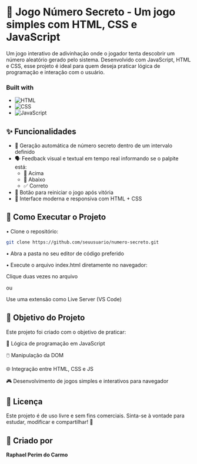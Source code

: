 # 🔢 Jogo Número Secreto - Um jogo simples com HTML, CSS e JavaScript

Um jogo interativo de adivinhação onde o jogador tenta descobrir um número aleatório gerado pelo sistema. Desenvolvido com JavaScript, HTML e CSS, esse projeto é ideal para quem deseja praticar lógica de programação e interação com o usuário.

### Built with

 * ![HTML](https://img.shields.io/badge/HTML5-E34F26?style=for-the-badge&logo=html5&logoColor=white)
 * ![CSS](https://img.shields.io/badge/CSS3-1572B6?style=for-the-badge&logo=css3&logoColor=white)
 * ![JavaScript](https://img.shields.io/badge/JavaScript-yellow?style=for-the-badge&logo=javascript&logoColor=black)

<h2> ✨ Funcionalidades </h2>

- 🔄 Geração automática de número secreto dentro de um intervalo definido
- 🗣️ Feedback visual e textual em tempo real informando se o palpite está:
  - 🔺 Acima
  - 🔻 Abaixo
  - ✅ Correto
- 🔁 Botão para reiniciar o jogo após vitória
- 🎨 Interface moderna e responsiva com HTML + CSS

<h2> 🚀 Como Executar o Projeto </h2>

• Clone o repositório:
```bash
git clone https://github.com/seuusuario/numero-secreto.git
```
• Abra a pasta no seu editor de código preferido

• Execute o arquivo index.html diretamente no navegador:

Clique duas vezes no arquivo

ou

Use uma extensão como Live Server (VS Code)

<h2> 🎯 Objetivo do Projeto </h2>
Este projeto foi criado com o objetivo de praticar:

🧩 Lógica de programação em JavaScript

🖱️ Manipulação da DOM

🌐 Integração entre HTML, CSS e JS

🎮 Desenvolvimento de jogos simples e interativos para navegador

<h2> 📝 Licença </h2>
Este projeto é de uso livre e sem fins comerciais.
Sinta-se à vontade para estudar, modificar e compartilhar! 🚀

<h2> 👤 Criado por </h2>
<strong>Raphael Perim do Carmo</strong>

